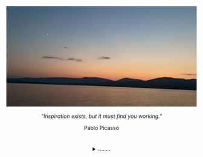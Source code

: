<!-- START PICTURE + QUOTE SECTION -->
<img src=IMG_7279.JPG />

<div align="center">
<p><i>"Inspiration exists, but it must find you working."</i></p>
</div>

<div align="center">
<p>Pablo Picasso</p>
</div>

#
<!-- END PICTURE + QUOTE SECTION -->

<!-- START MORE INFO SECTION -->
<div align="center">
<details>
<summary>........</summary>

<!-- START SUMMARY -->
<h2>About Me</h2>
</br>
<p>Hi, I am JP, a Client Platform Engineer with hands-on experience leading the design, development, and deployment of stable, secure, and scalable IT infrastructure in globally-distributed enterprise environments.</p>

#
<!-- END SUMMARY -->

<!-- START ADDITIONAL DROPDOWNS SECTION -->
<div align="center">

<!-- START GITHUB STATS SECTION -->
<details>
<summary>GitHub Stats</summary>
&nbsp;<div align="center">
<a href="https://github.com/jp-cpe/github-readme-stats">
  <img align="center" src="https://github-readme-stats-two-delta-57.vercel.app/api?username=jp-cpe&theme=calm&show_icons=true&rank_icon=github&layout=compact&custom_title=Stats" />
</a>
</div>
<!-- END GITHUB STATS SECTION -->

</br>

<!-- START LANGUAGES SECTION -->
</details>
<details>
<summary>Languages</summary>
&nbsp;<div align="center">
<a href="https://github.com/jp-cpe/github-readme-stats">
  <img  align="center" src="https://github-readme-stats-two-delta-57.vercel.app/api/top-langs/?username=jp-cpe&theme=calm&layout=donut&langs_count=20&custom_title=Languages" />
</a>
</div>

</details>
<!-- END ADDITIONAL DROPDOWNS SECTION -->

<!-- START SOCIAL FOOTER -->
#

<div style="display: inline-block;">
      <img src="https://img.shields.io/badge/LinkedIn-071A2C?style=for-the-badge&logo=linkedin&logoColor=white" />
      <img src="https://img.shields.io/badge/YouTube-071A2C?style=for-the-badge&logo=youtube&logoColor=white" />
      <img src="https://img.shields.io/badge/Website-071A2C?style=for-the-badge&logo=Safari&logoColor=white" />
</div>
<!-- END SOCIAL FOOTER -->

</div>
</details>
<!-- END MORE INFO SECTION -->
